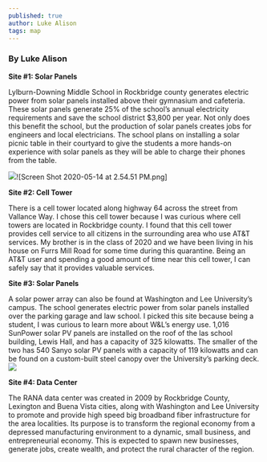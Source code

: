 ```yaml
---
published: true
author: Luke Alison
tags: map
---
```

### By Luke Alison

**Site #1: Solar Panels**

Lylburn-Downing Middle School in Rockbridge county generates electric power from solar panels installed above their gymnasium and cafeteria. These solar panels generate 25% of the school’s annual electricity requirements and save the school district $3,800 per year. Not only does this benefit the school, but the production of solar panels creates jobs for engineers and local electricians. The school plans on installing a solar picnic table in their courtyard to give the students a more hands-on experience with solar panels as they will be able to charge their phones from the table.

![]({{site.baseurl}}/assets/images/Solar%2BPanel%20lylburn%20downing%20middle%20school.jpg)![Screen Shot 2020-05-14 at 2.54.51 PM.png]


**Site #2: Cell Tower**

There is a cell tower located along highway 64 across the street from Vallance Way. I chose this cell tower because I was curious where cell towers are located in Rockbridge county. I found that this cell tower provides cell service to all citizens in the surrounding area who use AT&T services. My brother is in the class of 2020 and we have been living in his house on Furrs Mill Road for some time during this quarantine. Being an AT&T user and spending a good amount of time near this cell tower, I can safely say that it provides valuable services.

**Site #3: Solar Panels**

A solar power array can also be found at Washington and Lee University’s campus. The school generates electric power from solar panels installed over the parking garage and law school. I picked this site because being a student, I was curious to learn more about W&L’s energy use. 1,016 SunPower solar PV panels are installed on the roof of the las school building, Lewis Hall, and has a capacity of 325 kilowatts. The smaller of the two has 540 Sanyo solar PV panels with a capacity of 119 kilowatts and can be found on a custom-built steel canopy over the University’s parking deck.
![]({{site.baseurl}}/assets/images/Screen%20Shot%202020-05-14%20at%202.54.51%20PM.png)

**Site #4: Data Center**

The RANA data center was created in 2009 by Rockbridge County, Lexington and Buena Vista cities, along with Washington and Lee University to promote and provide high speed big broadband fiber infrastructure for the area localities. Its purpose is to transform the regional economy from a depressed manufacturing environment to a dynamic, small business, and entrepreneurial economy. This is expected to spawn new businesses, generate jobs, create wealth, and protect the rural character of the region.
